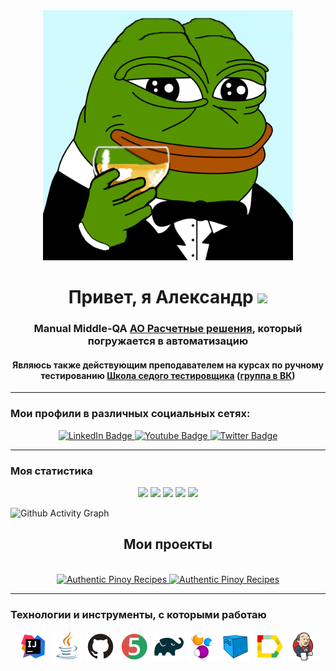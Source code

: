 <div id="header" align="center">
  <img src="pepefrg-65.gif" width="400"/>
</div>
<h1 align="center">Привет, я Александр
<img src="https://github.com/blackcater/blackcater/raw/main/images/Hi.gif" height="32"/></h1>
<h3 align="center">Manual Middle-QA <a href="https://www.ao-rr.ru/projects/social-id/"> АО Расчетные решения</a>, который погружается в автоматизацию</h3>
<h4 align="center">Являюсь также действующим преподавателем на курсах по ручному тестированию <a href="https://sedtest-school.ru/"> Школа седого тестировщика</a> (<a href="https://vk.com/zapiskisedogotestera">группа в ВК</a>)</h4>

---

### Мои профили в различных социальных сетях:
<div id="badges" align="center">
  <a href="https://www.linkedin.com/in/nyashin-alex/">
   <img src="https://img.shields.io/badge/LinkedIn-blue?style=for-the-badge&logo=linkedin&logoColor=white" alt="LinkedIn Badge"/>
  </a>
  <a href="https://t.me/nyashin_alex">
    <img src="https://img.shields.io/badge/Telegram-blue?style=for-the-badge&logo=telegram&logoColor=white" alt="Youtube Badge"/>
  </a>
  <a href="https://vk.com/alex_nyashin">
    <img src="https://img.shields.io/badge/VK-blue?style=for-the-badge&logo=vk&logoColor=white" alt="Twitter Badge"/>
  </a>
</div> 

---
### Моя статистика
<div id="stat" align="center">
	<img src="https://github-profile-summary-cards.vercel.app/api/cards/profile-details?username=NyashinAlex&theme=gruvbox"/>
	<img src="http://github-profile-summary-cards.vercel.app/api/cards/repos-per-language?username=NyashinAlex&theme=gruvbox"/>
	<img src="https://github-profile-summary-cards.vercel.app/api/cards/most-commit-language?username=NyashinAlex&theme=gruvbox"/>
	<img src="https://github-profile-summary-cards.vercel.app/api/cards/stats?username=NyashinAlex&theme=gruvbox"/>
	<img src="http://github-profile-summary-cards.vercel.app/api/cards/productive-time?username=NyashinAlex&theme=gruvbox&utcOffset=8"/>
</div>

![Github Activity Graph](https://github-readme-activity-graph.cyclic.app/graph?username=NyashinAlex&theme=gruvbox)

<div align="center">
  <h2 align="center"> Мои проекты </h2><br>
  <a href="https://github.com/NyashinAlex/Spoonacular_API_UI" target="_blank">
    <img src="https://github-readme-stats-godkingjay.vercel.app/api/pin/?username=NyashinAlex&theme=gruvbox&repo=Spoonacular_API_UI" height="150px" alt="Authentic Pinoy Recipes"/>
  </a>
  <a href="https://github.com/NyashinAlex/GitHub" target="_blank">
    <img src="https://github-readme-stats-godkingjay.vercel.app/api/pin/?username=NyashinAlex&theme=gruvbox&repo=GitHub" height="150px" alt="Authentic Pinoy Recipes"/>
  </a>
</div>

---
### Технологии и инструменты, с которыми работаю

<p align="center">
<a href="https://www.jetbrains.com/idea/"><img src="resources/images/logo/Idea.svg" width="50" height="50"  alt="IDEA"/></a>
<a href="https://www.java.com/"><img src="resources/images/logo/Java.svg" width="50" height="50"  alt="Java"/></a>
<a href="https://github.com/"><img src="resources/images/logo/GitHub.svg" width="50" height="50"  alt="Github"/></a>
<a href="https://junit.org/junit5/"><img src="resources/images/logo/Junit5.svg" width="50" height="50"  alt="JUnit 5"/></a>
<a href="https://gradle.org/"><img src="resources/images/logo/Gradle.svg" width="50" height="50"  alt="Gradle"/></a>
<a href="https://selenide.org/"><img src="resources/images/logo/Selenide.svg" width="50" height="50"  alt="Selenide"/></a>
<a href="https://aerokube.com/selenoid/"><img src="resources/images/logo/Selenoid.svg" width="50" height="50"  alt="Selenoid"/></a>
<a href="https://github.com/allure-framework/allure2"><img src="resources/images/logo/Allure.svg" width="50" height="50"  alt="Allure"/></a>
<a href="https://www.jenkins.io/"><img src="resources/images/logo/Jenkins.svg" width="50" height="50"  alt="Jenkins"/></a>
</p>

